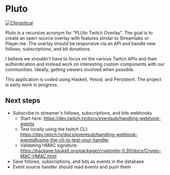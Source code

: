 # Pluto

[![Chiroptical](https://img.shields.io/badge/twitch.tv-chiroptical-purple?logo=twitch&style=for-the-badge)](https://twitch.tv/chiroptical)

Pluto is a recursive acronym for "PLUto Twitch Overlay". The goal is to create
an open-source overlay with features similar to Streamlabs or Player.me. The
overlay should be responsive via an API and handle new follows, subscriptions,
and bit donations.

I believe we shouldn't have to focus on the various Twitch APIs and their
authentication and instead work on interesting custom components with our
communities. Ideally, getting viewers involved when possible.

This application is coded using Haskell, Yesod, and Persistent. The project is
early work in progress.

Next steps
---

- Subscribe to streamer's follows, subscriptions, and bits webhooks
  - Start here: https://dev.twitch.tv/docs/eventsub/handling-webhook-events
  - Test locally using the twitch CLI: https://dev.twitch.tv/docs/eventsub/handling-webhook-events#using-the-cli-to-test-your-handler
  - Validating HMAC signature: https://hackage.haskell.org/package/cryptonite-0.30/docs/Crypto-MAC-HMAC.html
- Save follows, subscriptions, and bits as events in the database
- Event source handler should read events and push them
